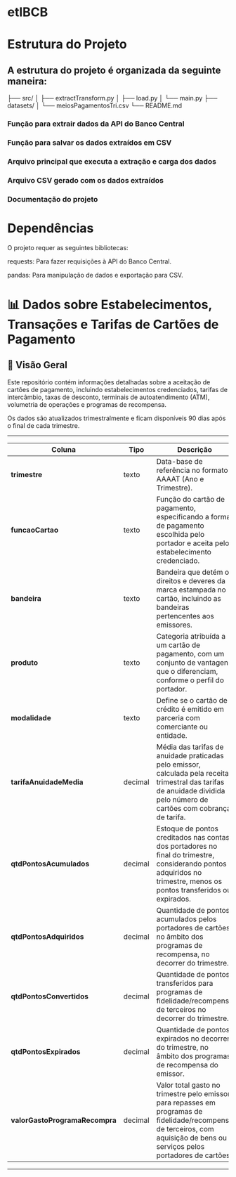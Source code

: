 # etlBCB

# Estrutura do Projeto
## A estrutura do projeto é organizada da seguinte maneira:


├── src/
│   ├── extractTransform.py
│   ├── load.py
│   └── main.py
├── datasets/
│   └── meiosPagamentosTri.csv
└── README.md
          		 

 ### Função para extrair dados da API do Banco Central
 ### Função para salvar os dados extraídos em CSV
 ### Arquivo principal que executa a extração e carga dos dados
 ### Arquivo CSV gerado com os dados extraídos
 ### Documentação do projeto



# Dependências
O projeto requer as seguintes bibliotecas:

requests: Para fazer requisições à API do Banco Central.

pandas: Para manipulação de dados e exportação para CSV.

# 📊 Dados sobre Estabelecimentos, Transações e Tarifas de Cartões de Pagamento

## 📌 Visão Geral
Este repositório contém informações detalhadas sobre a aceitação de cartões de pagamento, incluindo estabelecimentos credenciados, tarifas de intercâmbio, taxas de desconto, terminais de autoatendimento (ATM), volumetria de operações e programas de recompensa.

Os dados são atualizados trimestralmente e ficam disponíveis 90 dias após o final de cada trimestre.

---
| **Coluna**                        | **Tipo**   | **Descrição**    | **Exemplo**              |                                                                                                                                                                                             
|-----------------------------------|------------|---------------------------------------------------------------------------------------------------------------------------------------------------------------------------------------------------------------|--------------------------|
| **trimestre**                     | texto      | Data-base de referência no formato AAAAT (Ano e Trimestre).                                                                                                                                                 | "202503"                 |
| **funcaoCartao**                  | texto      | Função do cartão de pagamento, especificando a forma de pagamento escolhida pelo portador e aceita pelo estabelecimento credenciado.                                                                         | "Crédito"                |
| **bandeira**                      | texto      | Bandeira que detém os direitos e deveres da marca estampada no cartão, incluindo as bandeiras pertencentes aos emissores.                                                                                     | "Visa"                   |
| **produto**                       | texto      | Categoria atribuída a um cartão de pagamento, com um conjunto de vantagens que o diferenciam, conforme o perfil do portador.                                                                                  | "Premium"                |
| **modalidade**                    | texto      | Define se o cartão de crédito é emitido em parceria com comerciante ou entidade.                                                                                                                             | "Convênio"               |
| **tarifaAnuidadeMedia**           | decimal    | Média das tarifas de anuidade praticadas pelo emissor, calculada pela receita trimestral das tarifas de anuidade dividida pelo número de cartões com cobrança de tarifa.                                           | 120.50                   |
| **qtdPontosAcumulados**           | decimal    | Estoque de pontos creditados nas contas dos portadores no final do trimestre, considerando pontos adquiridos no trimestre, menos os pontos transferidos ou expirados.                                           | 1,250.00                 |
| **qtdPontosAdquiridos**           | decimal    | Quantidade de pontos acumulados pelos portadores de cartões no âmbito dos programas de recompensa, no decorrer do trimestre.                                                                                   | 500.00                   |
| **qtdPontosConvertidos**          | decimal    | Quantidade de pontos transferidos para programas de fidelidade/recompensa de terceiros no decorrer do trimestre.                                                                                             | 150.00                   |
| **qtdPontosExpirados**            | decimal    | Quantidade de pontos expirados no decorrer do trimestre, no âmbito dos programas de recompensa do emissor.                                                                                                     | 50.00                    |
| **valorGastoProgramaRecompra**    | decimal    | Valor total gasto no trimestre pelo emissor para repasses em programas de fidelidade/recompensa de terceiros, com aquisição de bens ou serviços pelos portadores de cartões.                                      | 100,000.00               |

---

